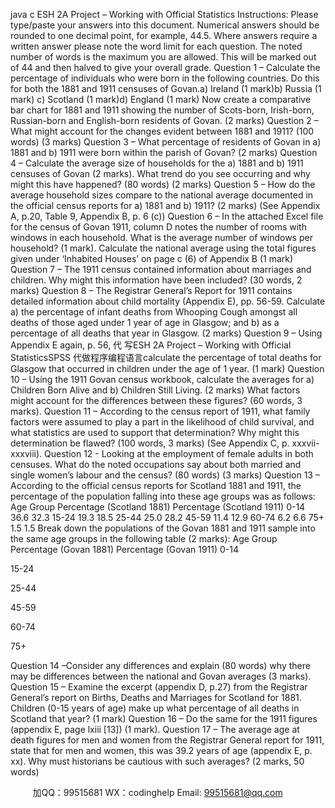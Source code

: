 java c
ESH 2A Project – Working with Official Statistics
Instructions: Please type/paste your answers into this document. Numerical answers should be rounded to one decimal point, for example, 44.5. Where answers require a written answer please note the word limit for each question. The noted number of words is the maximum you are allowed. This will be marked out of 44 and then halved to give your overall grade.
Question 1 – Calculate the percentage of individuals who were born in the following countries. Do this for both the 1881 and 1911 censuses of Govan.a) Ireland (1 mark)b) Russia (1 mark) c) Scotland (1 mark)d) England (1 mark)
Now create a comparative bar chart for 1881 and 1911 showing the number of Scots-born, Irish-born, Russian-born and English-born residents of Govan. (2 marks)
Question 2 – What might account for the changes evident between 1881 and 1911? (100 words) (3 marks)
Question 3 – What percentage of residents of Govan in a) 1881 and b) 1911 were born within the parish of Govan? (2 marks)
Question 4 – Calculate the average size of households for the a) 1881 and b) 1911 censuses of Govan (2 marks). What trend do you see occurring and why might this have happened? (80 words) (2 marks)
Question 5 – How do the average household sizes compare to the national average documented in the official census reports for a) 1881 and b) 1911? (2 marks) (See Appendix A, p.20, Table 9,  Appendix B, p. 6 (c))
Question 6 – In the attached Excel file for the census of Govan 1911, column D notes the number of rooms with windows in each household. What is the average number of windows per household? (1 mark). Calculate the national average using the total figures given under ‘Inhabited Houses’ on page c (6) of Appendix B (1 mark)
Question 7 – The 1911 census contained information about marriages and children. Why might this information have been included? (30 words, 2 marks)
Question 8 – The Registrar General’s Report for 1911 contains detailed information about child mortality (Appendix E), pp. 56-59. Calculate a) the percentage of infant deaths from Whooping Cough amongst all deaths of those aged under 1 year of age in Glasgow; and b) as a percentage of all deaths that year in Glasgow. (2 marks)
Question 9 – Using Appendix E again, p. 56, 代 写ESH 2A Project – Working with Official StatisticsSPSS
代做程序编程语言calculate the percentage of total deaths for Glasgow that occurred in children under the age of 1 year. (1 mark)
Question 10 – Using the 1911 Govan census workbook, calculate the averages for a) Children Born Alive and b) Children Still Living. (2 marks) What factors might account for the differences between these figures? (60 words, 3 marks).
Question 11 – According to the census report of 1911, what family factors were assumed to play a part in the likelihood of child survival, and what statistics are used to support that determination? Why might this determination be flawed? (100 words, 3 marks) (See Appendix C, p. xxxvii-xxxviii).
Question 12 - Looking at the employment of female adults in both censuses. What do the noted occupations say about both married and single women’s labour and the census? (80 words) (3 marks)
Question 13 – According to the official census reports for Scotland 1881 and 1911, the percentage of the population falling into these age groups was as follows:
Age Group
Percentage (Scotland 1881)
Percentage (Scotland 1911)
0-14
36.6
32.3
15-24
19.3
18.5
25-44
25.0
28.2
45-59
11.4
12.9
60-74
6.2
6.6
75+
1.5
1.5
Break down the populations of the Govan 1881 and 1911 sample into the same age groups in the following table (2 marks):
Age Group
Percentage (Govan 1881)
Percentage (Govan 1911)
0-14


15-24


25-44


45-59


60-74


75+


Question 14 –Consider any differences and explain (80 words) why there may be differences between the national and Govan averages (3 marks).
Question 15 – Examine the excerpt (appendix D, p.27) from the Registrar General’s report on Births, Deaths and Marriages for Scotland for 1881. Children (0-15 years of age) make up what percentage of all deaths in Scotland that year? (1 mark)
Question 16 – Do the same for the 1911 figures (appendix E, page lxiii [13]) (1 mark).
Question 17 – The average age at death figures for men and women from the Registrar General report for 1911, state that for men and women, this was 39.2 years of age (appendix E, p. xx). Why must historians be cautious with such averages? (2 marks, 50 words)



         
加QQ：99515681  WX：codinghelp  Email: 99515681@qq.com
